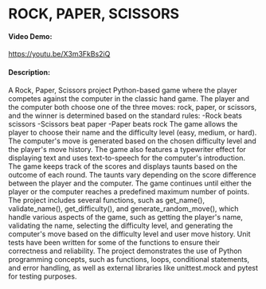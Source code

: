 # ROCK, PAPER, SCISSORS
#### Video Demo:
https://youtu.be/X3m3FkBs2iQ
#### Description:
A Rock, Paper, Scissors project Python-based game where the player competes against the computer in the classic hand game. The player and the computer both choose one of the three moves: rock, paper, or scissors, and the winner is determined based on the standard rules:
-Rock beats scissors
-Scissors beat paper
-Paper beats rock
The game allows the player to choose their name and the difficulty level (easy, medium, or hard). The computer's move is generated based on the chosen difficulty level and the player's move history. The game also features a typewriter effect for displaying text and uses text-to-speech for the computer's introduction.
The game keeps track of the scores and displays taunts based on the outcome of each round. The taunts vary depending on the score difference between the player and the computer. The game continues until either the player or the computer reaches a predefined maximum number of points.
The project includes several functions, such as get_name(), validate_name(), get_difficulty(), and generate_random_move(), which handle various aspects of the game, such as getting the player's name, validating the name, selecting the difficulty level, and generating the computer's move based on the difficulty level and user move history.
Unit tests have been written for some of the functions to ensure their correctness and reliability. The project demonstrates the use of Python programming concepts, such as functions, loops, conditional statements, and error handling, as well as external libraries like unittest.mock and pytest for testing purposes.
  
